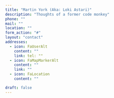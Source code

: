 ```yaml
---
title: "Martin York (Aka: Loki Astari)"
description: "Thoughts of a former code monkey"
phone: ""
mail: ""
location: ""
form_action: "#"
layout: "contact"
addresses:
  - icon: FaUserAlt
    content: ""
    link: tel: ""
  - icon: FaMapMarkerAlt
    content: ""
    link: ""
  - icon: FaLocation
    content: ""

draft: false
---
```

